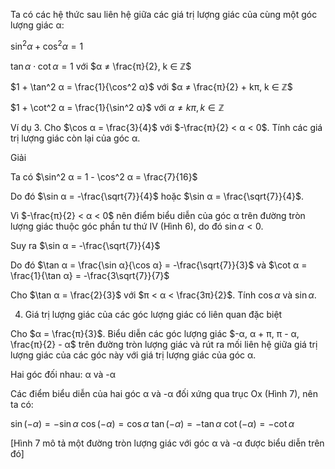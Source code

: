 Ta có các hệ thức sau liên hệ giữa các giá trị lượng giác của cùng một góc lượng giác α:

$\sin^2 α + \cos^2 α = 1$

$\tan α \cdot \cot α = 1$ với $α ≠ \frac{π}{2}, k ∈ ℤ$

$1 + \tan^2 α = \frac{1}{\cos^2 α}$ với $α ≠ \frac{π}{2} + kπ, k ∈ ℤ$

$1 + \cot^2 α = \frac{1}{\sin^2 α}$ với $α ≠ kπ, k ∈ ℤ$

Ví dụ 3. Cho $\cos α = \frac{3}{4}$ với $-\frac{π}{2} < α < 0$. Tính các giá trị lượng giác còn lại của góc α.

Giải

Ta có $\sin^2 α = 1 - \cos^2 α = \frac{7}{16}$

Do đó $\sin α = -\frac{\sqrt{7}}{4}$ hoặc $\sin α = \frac{\sqrt{7}}{4}$.

Vì $-\frac{π}{2} < α < 0$ nên điểm biểu diễn của góc α trên đường tròn lượng giác thuộc góc phần tư thứ IV (Hình 6), do đó $\sin α < 0$.

Suy ra $\sin α = -\frac{\sqrt{7}}{4}$

Do đó $\tan α = \frac{\sin α}{\cos α} = -\frac{\sqrt{7}}{3}$ và $\cot α = \frac{1}{\tan α} = -\frac{3\sqrt{7}}{7}$

Cho $\tan α = \frac{2}{3}$ với $π < α < \frac{3π}{2}$. Tính $\cos α$ và $\sin α$.

4. Giá trị lượng giác của các góc lượng giác có liên quan đặc biệt

Cho $α = \frac{π}{3}$. Biểu diễn các góc lượng giác $-α, α + π, π - α, \frac{π}{2} - α$ trên đường tròn lượng giác và rút ra mối liên hệ giữa giá trị lượng giác của các góc này với giá trị lượng giác của góc α.

Hai góc đối nhau: α và -α

Các điểm biểu diễn của hai góc α và -α đối xứng qua trục Ox (Hình 7), nên ta có:

$\sin(-α) = -\sin α$
$\cos(-α) = \cos α$
$\tan(-α) = -\tan α$
$\cot(-α) = -\cot α$

[Hình 7 mô tả một đường tròn lượng giác với góc α và -α được biểu diễn trên đó]